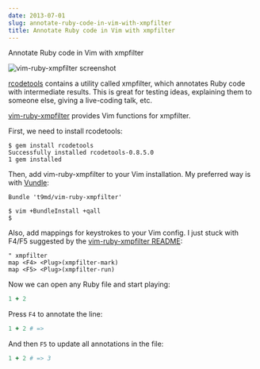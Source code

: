 ```yaml
---
date: 2013-07-01
slug: annotate-ruby-code-in-vim-with-xmpfilter
title: Annotate Ruby code in Vim with xmpfilter
---
```


Annotate Ruby code in Vim with xmpfilter

![vim-ruby-xmpfilter screenshot](http://f.cl.ly/items/292g2t3e070B0N1B3903/Screen%20Shot%202013-07-01%20at%209.50.11%20AM.png)

[rcodetools](http://rubygems.org/gems/rcodetools) contains a utility called xmpfilter, which annotates Ruby code with intermediate results. This is great for testing ideas, explaining them to someone else, giving a live-coding talk, etc.

[vim-ruby-xmpfilter](https://github.com/t9md/vim-ruby-xmpfilter) provides Vim functions for xmpfilter.

First, we need to install rcodetools:

```
$ gem install rcodetools
Successfully installed rcodetools-0.8.5.0
1 gem installed
```

Then, add vim-ruby-xmpfilter to your Vim installation. My preferred way is with [Vundle](https://github.com/gmarik/vundle):

```vim
Bundle 't9md/vim-ruby-xmpfilter'
```

```
$ vim +BundleInstall +qall
$
```

Also, add mappings for keystrokes to your Vim config. I just stuck with F4/F5 suggested by the [vim-ruby-xmpfilter README](https://github.com/t9md/vim-ruby-xmpfilter#configuration):

```vim
" xmpfilter
map <F4> <Plug>(xmpfilter-mark)
map <F5> <Plug>(xmpfilter-run)
```

Now we can open any Ruby file and start playing:

```ruby
1 + 2
```

Press `F4` to annotate the line:

```ruby
1 + 2 # =>
```

And then `F5` to update all annotations in the file:

```ruby
1 + 2 # => 3
```

